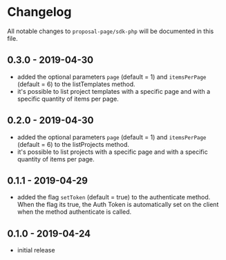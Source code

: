# Changelog

All notable changes to `proposal-page/sdk-php` will be documented in this file.

## 0.3.0 - 2019-04-30
- added the optional parameters `page` (default = 1) and `itemsPerPage` (default = 6) to the listTemplates method.
- it's possible to list project templates with a specific page and with a specific quantity of items per page.

## 0.2.0 - 2019-04-30
- added the optional parameters `page` (default = 1) and `itemsPerPage` (default = 6) to the listProjects method.
- it's possible to list projects with a specific page and with a specific quantity of items per page.

## 0.1.1 - 2019-04-29

- added the flag `setToken` (default = true) to the authenticate method. When the flag its true, the Auth Token is automatically set on the client when the method authenticate is called.

## 0.1.0 - 2019-04-24

- initial release
